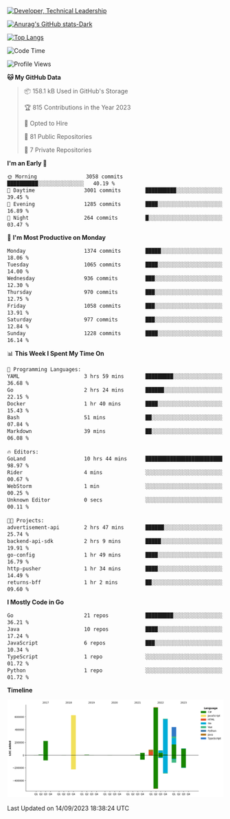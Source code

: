 <div>
  <a href="https://www.linkedin.com/in/arielpineiro/" target="_blank" rel="nofollow noopener noreferrer">
    <img src="https://img.shields.io/badge/-LinkedIn-%230077B5?style=for-the-badge&logo=linkedin&logoColor=white" alt="Developer, Technical Leadership" title="Ariel Piñeiro">
  </a>
</div>

[![Anurag's GitHub stats-Dark](https://github-readme-stats.vercel.app/api?username=arielsrv&show_icons=true&theme=dark#gh-dark-mode-only)](https://github.com/anuraghazra/github-readme-stats#gh-dark-mode-only)

[![Top Langs](https://github-readme-stats.vercel.app/api/top-langs/?username=arielsrv&layout=compact&langs_count=10&theme=dark#gh-dark-mode-only)](https://github.com/anuraghazra/github-readme-stats&theme=dark#gh-dark-mode-only)

<!--START_SECTION:waka-->
![Code Time](http://img.shields.io/badge/Code%20Time-9%20hrs%2013%20mins-blue)

![Profile Views](http://img.shields.io/badge/Profile%20Views-171-blue)

**🐱 My GitHub Data** 

> 📦 158.1 kB Used in GitHub's Storage 
 > 
> 🏆 815 Contributions in the Year 2023
 > 
> 💼 Opted to Hire
 > 
> 📜 81 Public Repositories 
 > 
> 🔑 7 Private Repositories 
 > 
**I'm an Early 🐤** 

```text
🌞 Morning                3058 commits        ██████████░░░░░░░░░░░░░░░   40.19 % 
🌆 Daytime                3001 commits        ██████████░░░░░░░░░░░░░░░   39.45 % 
🌃 Evening                1285 commits        ████░░░░░░░░░░░░░░░░░░░░░   16.89 % 
🌙 Night                  264 commits         █░░░░░░░░░░░░░░░░░░░░░░░░   03.47 % 
```
📅 **I'm Most Productive on Monday** 

```text
Monday                   1374 commits        █████░░░░░░░░░░░░░░░░░░░░   18.06 % 
Tuesday                  1065 commits        ████░░░░░░░░░░░░░░░░░░░░░   14.00 % 
Wednesday                936 commits         ███░░░░░░░░░░░░░░░░░░░░░░   12.30 % 
Thursday                 970 commits         ███░░░░░░░░░░░░░░░░░░░░░░   12.75 % 
Friday                   1058 commits        ███░░░░░░░░░░░░░░░░░░░░░░   13.91 % 
Saturday                 977 commits         ███░░░░░░░░░░░░░░░░░░░░░░   12.84 % 
Sunday                   1228 commits        ████░░░░░░░░░░░░░░░░░░░░░   16.14 % 
```


📊 **This Week I Spent My Time On** 

```text
💬 Programming Languages: 
YAML                     3 hrs 59 mins       █████████░░░░░░░░░░░░░░░░   36.68 % 
Go                       2 hrs 24 mins       ██████░░░░░░░░░░░░░░░░░░░   22.15 % 
Docker                   1 hr 40 mins        ████░░░░░░░░░░░░░░░░░░░░░   15.43 % 
Bash                     51 mins             ██░░░░░░░░░░░░░░░░░░░░░░░   07.84 % 
Markdown                 39 mins             ██░░░░░░░░░░░░░░░░░░░░░░░   06.08 % 

🔥 Editors: 
GoLand                   10 hrs 44 mins      █████████████████████████   98.97 % 
Rider                    4 mins              ░░░░░░░░░░░░░░░░░░░░░░░░░   00.67 % 
WebStorm                 1 min               ░░░░░░░░░░░░░░░░░░░░░░░░░   00.25 % 
Unknown Editor           0 secs              ░░░░░░░░░░░░░░░░░░░░░░░░░   00.11 % 

🐱‍💻 Projects: 
advertisement-api        2 hrs 47 mins       ██████░░░░░░░░░░░░░░░░░░░   25.74 % 
backend-api-sdk          2 hrs 9 mins        █████░░░░░░░░░░░░░░░░░░░░   19.91 % 
go-config                1 hr 49 mins        ████░░░░░░░░░░░░░░░░░░░░░   16.79 % 
http-pusher              1 hr 34 mins        ████░░░░░░░░░░░░░░░░░░░░░   14.49 % 
returns-bff              1 hr 2 mins         ██░░░░░░░░░░░░░░░░░░░░░░░   09.60 % 
```

**I Mostly Code in Go** 

```text
Go                       21 repos            █████████░░░░░░░░░░░░░░░░   36.21 % 
Java                     10 repos            ████░░░░░░░░░░░░░░░░░░░░░   17.24 % 
JavaScript               6 repos             ███░░░░░░░░░░░░░░░░░░░░░░   10.34 % 
TypeScript               1 repo              ░░░░░░░░░░░░░░░░░░░░░░░░░   01.72 % 
Python                   1 repo              ░░░░░░░░░░░░░░░░░░░░░░░░░   01.72 % 
```



**Timeline**

![Lines of Code chart](https://raw.githubusercontent.com/arielsrv/arielsrv/main/assets/bar_graph.png)


 Last Updated on 14/09/2023 18:38:24 UTC
<!--END_SECTION:waka-->
